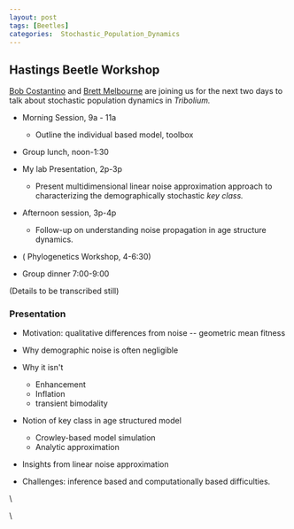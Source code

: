 ```yaml
---
layout: post
tags: [Beetles]
categories:  Stochastic_Population_Dynamics
---
```






 





Hastings Beetle Workshop
------------------------

[Bob
Costantino](http://bill.srnr.arizona.edu/Bob_Costantino/cos1.html "http://bill.srnr.arizona.edu/Bob_Costantino/cos1.html")
and [Brett
Melbourne](http://www.colorado.edu/eeb/facultysites/melbourne/ "http://www.colorado.edu/eeb/facultysites/melbourne/")
are joining us for the next two days to talk about stochastic population
dynamics in *Tribolium.*

-   Morning Session, 9a - 11a
    -   Outline the individual based model, toolbox

-   Group lunch, noon-1:30
-   My lab Presentation, 2p-3p
    -   Present multidimensional linear noise approximation approach to
        characterizing the demographically stochastic *key class.*

-   Afternoon session, 3p-4p
    -   Follow-up on understanding noise propagation in age structure
        dynamics.

-   ( Phylogenetics Workshop, 4-6:30)
-   Group dinner 7:00-9:00

(Details to be transcribed still)

### Presentation

-   Motivation: qualitative differences from noise -- geometric mean
    fitness
-   Why demographic noise is often negligible
-   Why it isn't
    -   Enhancement
    -   Inflation
    -   transient bimodality

-   Notion of key class in age structured model
    -   Crowley-based model simulation
    -   Analytic approximation

-   Insights from linear noise approximation
-   Challenges: inference based and computationally based difficulties.

\

\

